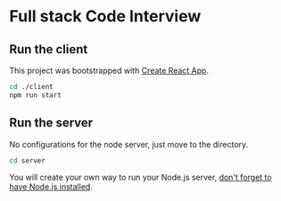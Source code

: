 # Full stack Code Interview

## Run the client
This project was bootstrapped with [Create React App](https://github.com/facebook/create-react-app).
```bash
cd ./client
npm run start
```

## Run the server
No configurations for the node server, just move to the directory.
```bash
cd server
```
You will create your own way to run your Node.js server, [don't forget to have Node.js installed](https://nodejs.org/en/).
